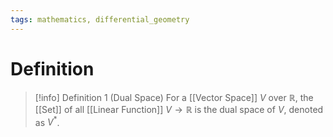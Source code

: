 ```yaml
---
tags: mathematics, differential_geometry
---
```


# Definition

> [!info] Definition 1 (Dual Space)
> For a [[Vector Space]] $V$ over $\mathbb{R}$, the [[Set]] of all [[Linear Function]] $V \rightarrow \mathbb{R}$ is the dual space of $V$, denoted as $V^*$.